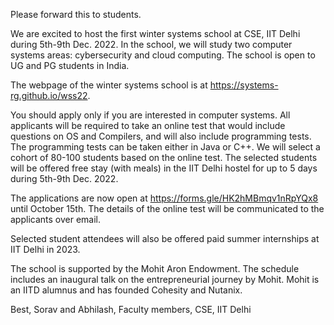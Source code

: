 Please forward this to students.

We are excited to host the first winter systems school at CSE, IIT Delhi during 5th-9th  Dec. 2022. In the school, we will study two computer systems areas: cybersecurity and cloud computing. The school is open to UG and PG students in India.

The webpage of the winter systems school is at https://systems-rg.github.io/wss22.

You should apply only if you are interested in computer systems.  All applicants will be required to take an online test that would include questions on OS and Compilers, and will also include programming tests.  The programming tests can be taken either in Java or C++.  We will select a cohort of 80-100 students based on the online test.  The selected students will be offered free stay (with meals) in the IIT Delhi hostel for up to 5 days during 5th-9th Dec. 2022.

The applications are now open at https://forms.gle/HK2hMBmqv1nRpYQx8 until October 15th. The details of the online test will be communicated to the applicants over email.

Selected student attendees will also be offered paid summer internships at IIT Delhi in 2023.

The school is supported by the Mohit Aron Endowment. The schedule includes an inaugural talk on the entrepreneurial journey by Mohit. Mohit is an IITD alumnus and has founded Cohesity and Nutanix.

Best,
Sorav and Abhilash,
Faculty members,
CSE, IIT Delhi

